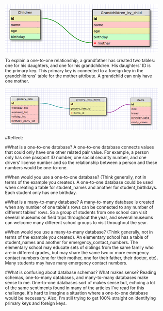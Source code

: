 ![one-to-one relationship](https://github.com/AlanaFarkas/Phase-0/blob/master/week-8/imgs/one-to-one-relationship.png)

To explain a one-to-one relationship, a grandfather has created two tables: one for his daughters, and one for his grandchildren. His daughters' ID is the primary key. This primary key is connected to a foreign key in the grandchildrens' table for the mother attribute. A grandchild can only have one mother.

![many-to-many relationship](https://github.com/AlanaFarkas/Phase-0/blob/master/week-8/imgs/many-to-many-relationship.png)

#Reflect:

#What is a one-to-one database?
A one-to-one database connects values that could only have one other related pair value. For example, a person only has one passport ID number, one social security number, and one drivers' license number and so the relationship between a person and these numbers would be one-to-one. 

#When would you use a one-to-one database? (Think generally, not in terms of the example you created).
A one-to-one database could be used when creating a table for student_names and another for student_birthdays. Each student only has one birthday.

#What is a many-to-many database?
A many-to-many database is created when any number of one table's rows can be connected to any number of different tables' rows. So a group of students from one school can visit several museums on field trips throughout the year, and several museums can welcome many different school groups to visit throughout the year.  

#When would you use a many-to-many database? (Think generally, not in terms of the example you created).
An elementary school has a table of student_names and another for emergency_contact_numbers. The elementary school may educate sets of siblings from the same family who are in different grades, but may share the same two or more emergency contact numbers (one for their mother, one for their father, their doctor, etc). Many students may have many emergency contact numbers. 

#What is confusing about database schemas? What makes sense?
Reading schemas, one-to-many databases, and many-to-many databases make sense to me. One-to-one databases sort of makes sense but, echoing a lot of the same sentiments found in many of the articles I've read for this challenge, it's hard to imagine a situation where a one-to-one database would be necessary. Also, I'm still trying to get 100% straight on identifying primary keys and foreign keys. 
